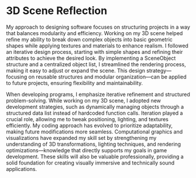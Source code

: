# 3D Scene Reflection
My approach to designing software focuses on structuring projects in a way that balances modularity and efficiency. Working on my 3D scene helped refine my ability to break down complex objects into basic geometric shapes while applying textures and materials to enhance realism. I followed an iterative design process, starting with simple shapes and refining their attributes to achieve the desired look. By implementing a SceneObject structure and a centralized object list, I streamlined the rendering process, making it easy to adjust or expand the scene. This design strategy—focusing on reusable structures and modular organization—can be applied to future projects, ensuring flexibility and maintainability.

When developing programs, I emphasize iterative refinement and structured problem-solving. While working on my 3D scene, I adopted new development strategies, such as dynamically managing objects through a structured data list instead of hardcoded function calls. Iteration played a crucial role, allowing me to tweak positioning, lighting, and textures efficiently. My coding approach has evolved to prioritize adaptability, making future modifications more seamless. Computational graphics and visualizations have expanded my skill set by strengthening my understanding of 3D transformations, lighting techniques, and rendering optimizations—knowledge that directly supports my goals in game development. These skills will also be valuable professionally, providing a solid foundation for creating visually immersive and technically sound applications.
